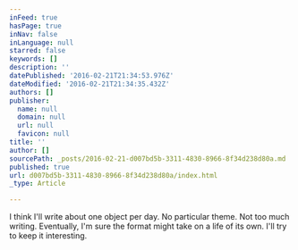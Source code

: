 ```yaml
---
inFeed: true
hasPage: true
inNav: false
inLanguage: null
starred: false
keywords: []
description: ''
datePublished: '2016-02-21T21:34:53.976Z'
dateModified: '2016-02-21T21:34:35.432Z'
authors: []
publisher:
  name: null
  domain: null
  url: null
  favicon: null
title: ''
author: []
sourcePath: _posts/2016-02-21-d007bd5b-3311-4830-8966-8f34d238d80a.md
published: true
url: d007bd5b-3311-4830-8966-8f34d238d80a/index.html
_type: Article

---
```

I think I'll write about one object per day.  No particular theme.  Not too much writing.  Eventually, I'm sure the format might take on a life of its own.  I'll try to keep it interesting.